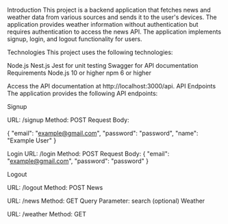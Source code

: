 Introduction
This project is a backend application that fetches news and weather data from various sources and sends it to the user's devices. The application provides weather information without authentication but requires authentication to access the news API. The application implements signup, login, and logout functionality for users.

Technologies
This project uses the following technologies:

Node.js
Nest.js
Jest for unit testing
Swagger for API documentation
Requirements
Node.js 10 or higher
npm 6 or higher


Access the API documentation at http://localhost:3000/api.
API Endpoints
The application provides the following API endpoints:

Signup

URL: /signup
Method: POST
Request Body:

{
  "email": "example@gmail.com",
  "password": "password",
  "name": "Example User"
}

Login
URL: /login
Method: POST
Request Body:
{
  "email": "example@gmail.com",
  "password": "password"
}

Logout

URL: /logout
Method: POST
News

URL: /news
Method: GET
Query Parameter: search (optional)
Weather

URL: /weather
Method: GET